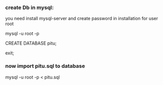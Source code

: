 ### create Db in mysql:

you need install mysql-server and create password in installation for user root

mysql -u root -p

CREATE DATABASE pitu;

exit;


### now import pitu.sql to database

mysql -u root -p < pitu.sql
 

